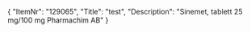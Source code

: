 {
  "ItemNr": "129065",
  "Title": "test",
  "Description": "Sinemet, tablett 25 mg/100 mg Pharmachim AB"
}